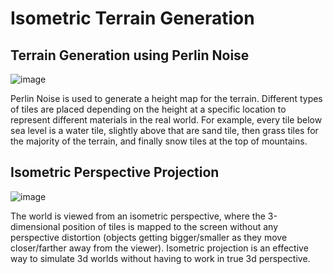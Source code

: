 # Isometric Terrain Generation

## Terrain Generation using Perlin Noise
![image](https://github.com/user-attachments/assets/0f442323-53eb-43f2-b656-acf5cf4a9a98)

Perlin Noise is used to generate a height map for the terrain. Different types of tiles are placed depending on the height at a specific location to represent different materials in the real world. For example, every tile below sea level is a water tile, slightly above that are sand tile, then grass tiles for the majority of the terrain, and finally snow tiles at the top of mountains.

## Isometric Perspective Projection
![image](https://github.com/user-attachments/assets/d05a0aca-60cf-4487-bdf5-3dcd8394d0b3)

The world is viewed from an isometric perspective, where the 3-dimensional position of tiles is mapped to the screen without any perspective distortion (objects getting bigger/smaller as they move closer/farther away from the viewer). Isometric projection is an effective way to simulate 3d worlds without having to work in true 3d perspective.
